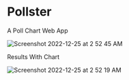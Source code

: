 # Pollster

A Poll Chart Web App

![Screenshot 2022-12-25 at 2 52 45 AM](https://user-images.githubusercontent.com/71853471/209451366-5ad7831c-6a1e-4983-ada2-9e6bd10eb96a.png)

Results With Chart

![Screenshot 2022-12-25 at 2 52 19 AM](https://user-images.githubusercontent.com/71853471/209451368-ed59a0c4-cbfe-4ffc-a7e8-52d5b5635722.png)
